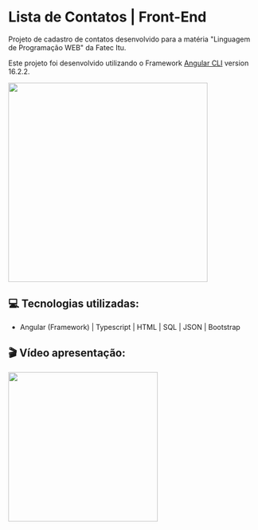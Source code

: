 # Lista de Contatos | Front-End

Projeto de cadastro de contatos desenvolvido para a matéria "Linguagem de Programação WEB" da Fatec Itu.

Este projeto foi desenvolvido utilizando o Framework [Angular CLI](https://github.com/angular/angular-cli) version 16.2.2.

<img src="https://github.com/leomoraesitu/lista-contatos-frontend/assets/128606856/a488fedd-c646-48fa-8b43-baac3bd88397" width="400">

## 💻 Tecnologias utilizadas:
- Angular (Framework) | Typescript | HTML | SQL | JSON | Bootstrap

## 🎬 Vídeo apresentação:

[<img src="https://github.com/leomoraesitu/lista-contatos-frontend/assets/128606856/2e34b104-704b-4071-b5f7-09912d59c7f2" width="300">](https://fatecspgov-my.sharepoint.com/:v:/g/personal/leonardo_souza111_fatec_sp_gov_br/EUp1ie-4dh5BtpeXh8RrRlQBP80T7IlbTXLM2Qh7ni_kWw?e=JxYh4E)


